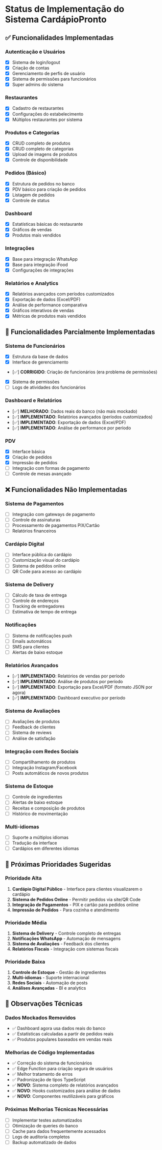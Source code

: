 
# Status de Implementação do Sistema CardápioPronto

## ✅ Funcionalidades Implementadas

### Autenticação e Usuários
- [x] Sistema de login/logout
- [x] Criação de contas
- [x] Gerenciamento de perfis de usuário
- [x] Sistema de permissões para funcionários
- [x] Super admins do sistema

### Restaurantes
- [x] Cadastro de restaurantes
- [x] Configurações do estabelecimento
- [x] Múltiplos restaurantes por sistema

### Produtos e Categorias
- [x] CRUD completo de produtos
- [x] CRUD completo de categorias
- [x] Upload de imagens de produtos
- [x] Controle de disponibilidade

### Pedidos (Básico)
- [x] Estrutura de pedidos no banco
- [x] PDV básico para criação de pedidos
- [x] Listagem de pedidos
- [x] Controle de status

### Dashboard
- [x] Estatísticas básicas do restaurante
- [x] Gráficos de vendas
- [x] Produtos mais vendidos

### Integrações
- [x] Base para integração WhatsApp
- [x] Base para integração iFood
- [x] Configurações de integrações

### Relatórios e Analytics
- [x] Relatórios avançados com períodos customizados
- [x] Exportação de dados (Excel/PDF)
- [x] Análise de performance comparativa
- [x] Gráficos interativos de vendas
- [x] Métricas de produtos mais vendidos

## 🚧 Funcionalidades Parcialmente Implementadas

### Sistema de Funcionários
- [x] Estrutura da base de dados
- [x] Interface de gerenciamento
- [✅] **CORRIGIDO**: Criação de funcionários (era problema de permissões)
- [x] Sistema de permissões
- [ ] Logs de atividades dos funcionários

### Dashboard e Relatórios
- [✅] **MELHORADO**: Dados reais do banco (não mais mockado)
- [✅] **IMPLEMENTADO**: Relatórios avançados (períodos customizados)
- [✅] **IMPLEMENTADO**: Exportação de dados (Excel/PDF)
- [✅] **IMPLEMENTADO**: Análise de performance por período

### PDV
- [x] Interface básica
- [x] Criação de pedidos
- [x] Impressão de pedidos
- [ ] Integração com formas de pagamento
- [ ] Controle de mesas avançado

## ❌ Funcionalidades Não Implementadas

### Sistema de Pagamentos
- [ ] Integração com gateways de pagamento
- [ ] Controle de assinaturas
- [ ] Processamento de pagamentos PIX/Cartão
- [ ] Relatórios financeiros

### Cardápio Digital
- [ ] Interface pública do cardápio
- [ ] Customização visual do cardápio
- [ ] Sistema de pedidos online
- [ ] QR Code para acesso ao cardápio

### Sistema de Delivery
- [ ] Cálculo de taxa de entrega
- [ ] Controle de endereços
- [ ] Tracking de entregadores
- [ ] Estimativa de tempo de entrega

### Notificações
- [ ] Sistema de notificações push
- [ ] Emails automáticos
- [ ] SMS para clientes
- [ ] Alertas de baixo estoque

### Relatórios Avançados
- [✅] **IMPLEMENTADO**: Relatórios de vendas por período
- [✅] **IMPLEMENTADO**: Análise de produtos por período
- [✅] **IMPLEMENTADO**: Exportação para Excel/PDF (formato JSON por agora)
- [✅] **IMPLEMENTADO**: Dashboard executivo por período

### Sistema de Avaliações
- [ ] Avaliações de produtos
- [ ] Feedback de clientes
- [ ] Sistema de reviews
- [ ] Análise de satisfação

### Integração com Redes Sociais
- [ ] Compartilhamento de produtos
- [ ] Integração Instagram/Facebook
- [ ] Posts automáticos de novos produtos

### Sistema de Estoque
- [ ] Controle de ingredientes
- [ ] Alertas de baixo estoque
- [ ] Receitas e composição de produtos
- [ ] Histórico de movimentação

### Multi-idiomas
- [ ] Suporte a múltiplos idiomas
- [ ] Tradução da interface
- [ ] Cardápios em diferentes idiomas

## 🎯 Próximas Prioridades Sugeridas

### Prioridade Alta
1. **Cardápio Digital Público** - Interface para clientes visualizarem o cardápio
2. **Sistema de Pedidos Online** - Permitir pedidos via site/QR Code
3. **Integração de Pagamentos** - PIX e cartão para pedidos online
4. **Impressão de Pedidos** - Para cozinha e atendimento

### Prioridade Média
1. **Sistema de Delivery** - Controle completo de entregas
2. **Notificações WhatsApp** - Automação de mensagens
3. **Sistema de Avaliações** - Feedback dos clientes
4. **Relatórios Fiscais** - Integração com sistemas fiscais

### Prioridade Baixa
1. **Controle de Estoque** - Gestão de ingredientes
2. **Multi-idiomas** - Suporte internacional
3. **Redes Sociais** - Automação de posts
4. **Análises Avançadas** - BI e analytics

## 📝 Observações Técnicas

### Dados Mockados Removidos
- ✅ Dashboard agora usa dados reais do banco
- ✅ Estatísticas calculadas a partir de pedidos reais
- ✅ Produtos populares baseados em vendas reais

### Melhorias de Código Implementadas
- ✅ Correção do sistema de funcionários
- ✅ Edge Function para criação segura de usuários
- ✅ Melhor tratamento de erros
- ✅ Padronização de tipos TypeScript
- ✅ **NOVO**: Sistema completo de relatórios avançados
- ✅ **NOVO**: Hooks customizados para análise de dados
- ✅ **NOVO**: Componentes reutilizáveis para gráficos

### Próximas Melhorias Técnicas Necessárias
- [ ] Implementar testes automatizados
- [ ] Otimização de queries do banco
- [ ] Cache para dados frequentemente acessados
- [ ] Logs de auditoria completos
- [ ] Backup automatizado de dados
